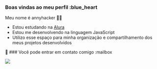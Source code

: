 ### Boas vindas ao meu perfil :blue_heart

Meu nome é annyhacker 🌻🖤

- Estou estudando na [Alura](https://www.alura.com.br)
- Estou me desenvolvendo na linguagem JavaScript
- Utilizo esse espaço para minha organização e compartilhamento dos meus projetos desenvolvidos

🦋 ### Você pode entrar em contato comigo :mailbox

![](https://media.tenor.com/dhMltki74V8AAAAC/supera-tobi-voice-makers-tobi.gif)
